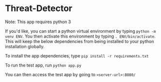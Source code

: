 # Threat-Detector

Note: This app requires python 3

If you'd like, you can start a python virtual environment by typing
`python -m venv ENV`. You then activate this environment by typing
`. ENV/bin/activate`. This will keep the below dependencies from
being installed to your python installation globally.

To install the app dependencies, type `pip install -r requirements.txt`

To run the test app, run `python app.py`

You can then access the test app by going to `<server-url>:8080/`
